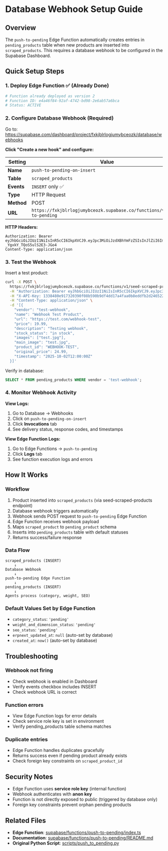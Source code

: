 # Database Webhook Setup Guide

## Overview

The `push-to-pending` Edge Function automatically creates entries in `pending_products` table when new products are inserted into `scraped_products`. This requires a database webhook to be configured in the Supabase Dashboard.

## Quick Setup Steps

### 1. Deploy Edge Function ✅ (Already Done)
```bash
# Function already deployed as version 2
# Function ID: e4a46f84-92af-4742-bd98-2e6ab57a6bca
# Status: ACTIVE
```

### 2. Configure Database Webhook (Required)

Go to: https://supabase.com/dashboard/project/fxkjblrlogjumybceozk/database/webhooks

**Click "Create a new hook" and configure:**

| Setting | Value |
|---------|-------|
| **Name** | `push-to-pending-on-insert` |
| **Table** | `scraped_products` |
| **Events** | `INSERT` only ✅ |
| **Type** | HTTP Request |
| **Method** | POST |
| **URL** | `https://fxkjblrlogjumybceozk.supabase.co/functions/v1/push-to-pending` |

**HTTP Headers:**
```
Authorization: Bearer eyJhbGciOiJIUzI1NiIsInR5cCI6IkpXVCJ9.eyJpc3MiOiJzdXBhYmFzZSIsInJlZiI6ImZ4a2pibHJsb2dqdW15YmNlb3prIiwicm9sZSI6ImFub24iLCJpYXQiOjE3NTg3MjIyODksImV4cCI6MjA3NDI5ODI4OX0.TWAthI6QVavOB6ZZd68-_YgxkY_TQoS5ulS2E3-JGo4
Content-Type: application/json
```

### 3. Test the Webhook

Insert a test product:
```bash
curl -X POST \
  https://fxkjblrlogjumybceozk.supabase.co/functions/v1/seed-scraped-products \
  -H "Authorization: Bearer eyJhbGciOiJIUzI1NiIsInR5cCI6IkpXVCJ9.eyJpc3MiOiJzdXBhYmFzZSIsInJlZiI6ImZ4a2pibHJsb2dqdW15YmNlb3prIiwicm9sZSI6ImFub24iLCJpYXQiOjE3NTg3MjIyODksImV4cCI6MjA3NDI5ODI4OX0.TWAthI6QVavOB6ZZd68-_YgxkY_TQoS5ulS2E3-JGo4" \
  -H "X-API-Key: 1338480e917320390f08b590b9df4dd17a4faa0b8eddfb2d2465224358177769" \
  -H "Content-Type: application/json" \
  -d '[{
    "vendor": "test-webhook",
    "name": "Webhook Test Product",
    "url": "https://test.com/webhook-test",
    "price": 19.99,
    "description": "Testing webhook",
    "stock_status": "in stock",
    "images": ["test.jpg"],
    "main_image": "test.jpg",
    "product_id": "WEBHOOK-TEST",
    "original_price": 24.99,
    "timestamp": "2025-10-02T12:00:00Z"
  }]'
```

Verify in database:
```sql
SELECT * FROM pending_products WHERE vendor = 'test-webhook';
```

### 4. Monitor Webhook Activity

**View Logs:**
1. Go to Database → Webhooks
2. Click on `push-to-pending-on-insert`
3. Click **Invocations** tab
4. See delivery status, response codes, and timestamps

**View Edge Function Logs:**
1. Go to Edge Functions → `push-to-pending`
2. Click **Logs** tab
3. See function execution logs and errors

## How It Works

### Workflow
1. Product inserted into `scraped_products` (via seed-scraped-products endpoint)
2. Database webhook triggers automatically
3. Webhook sends POST request to `push-to-pending` Edge Function
4. Edge Function receives webhook payload
5. Maps `scraped_product` to `pending_product` schema
6. Inserts into `pending_products` table with default statuses
7. Returns success/failure response

### Data Flow
```
scraped_products (INSERT)
    ↓
Database Webhook
    ↓
push-to-pending Edge Function
    ↓
pending_products (INSERT)
    ↓
Agents process (category, weight, SEO)
```

### Default Values Set by Edge Function
- `category_status`: `'pending'`
- `weight_and_dimension_status`: `'pending'`
- `seo_status`: `'pending'`
- `erpnext_updated_at`: `null` (auto-set by database)
- `created_at`: `now()` (auto-set by database)

## Troubleshooting

### Webhook not firing
- Check webhook is enabled in Dashboard
- Verify events checkbox includes INSERT
- Check webhook URL is correct

### Function errors
- View Edge Function logs for error details
- Check service role key is set in environment
- Verify pending_products table schema matches

### Duplicate entries
- Edge Function handles duplicates gracefully
- Returns success even if pending product already exists
- Check foreign key constraints on `scraped_product_id`

## Security Notes

- Edge Function uses **service role key** (internal function)
- Webhook authenticates with **anon key**
- Function is not directly exposed to public (triggered by database only)
- Foreign key constraints prevent orphan pending products

## Related Files

- **Edge Function**: [supabase/functions/push-to-pending/index.ts](functions/push-to-pending/index.ts)
- **Documentation**: [supabase/functions/push-to-pending/README.md](functions/push-to-pending/README.md)
- **Original Python Script**: [scripts/push_to_pending.py](../scripts/push_to_pending.py)
